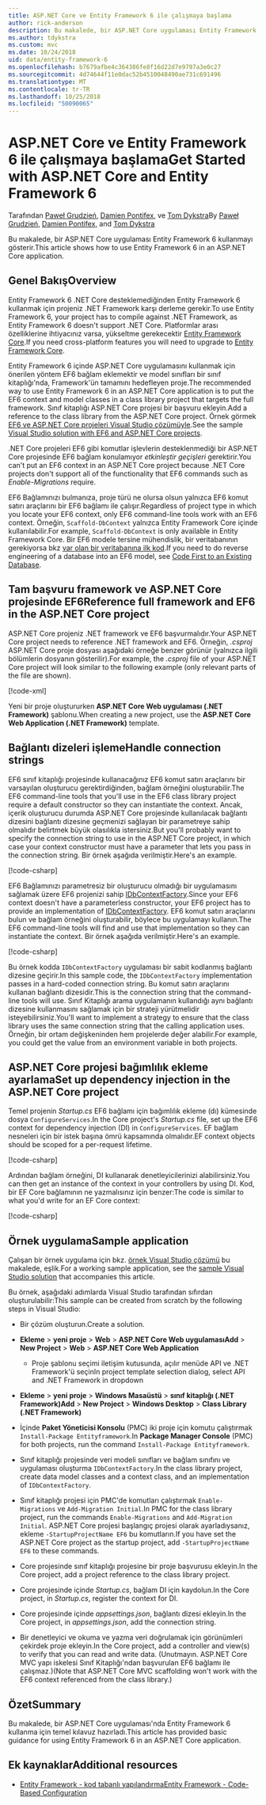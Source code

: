 ```yaml
---
title: ASP.NET Core ve Entity Framework 6 ile çalışmaya başlama
author: rick-anderson
description: Bu makalede, bir ASP.NET Core uygulaması Entity Framework 6 kullanmayı gösterir.
ms.author: tdykstra
ms.custom: mvc
ms.date: 10/24/2018
uid: data/entity-framework-6
ms.openlocfilehash: b7679afbe4c364386fe8f16d22d7e9797a3e0c27
ms.sourcegitcommit: 4d74644f11e0dac52b4510048490ae731c691496
ms.translationtype: MT
ms.contentlocale: tr-TR
ms.lasthandoff: 10/25/2018
ms.locfileid: "50090065"
---
```

# <a name="get-started-with-aspnet-core-and-entity-framework-6"></a><span data-ttu-id="d358a-103">ASP.NET Core ve Entity Framework 6 ile çalışmaya başlama</span><span class="sxs-lookup"><span data-stu-id="d358a-103">Get Started with ASP.NET Core and Entity Framework 6</span></span>

<span data-ttu-id="d358a-104">Tarafından [Paweł Grudzień](https://github.com/pgrudzien12), [Damien Pontifex](https://github.com/DamienPontifex), ve [Tom Dykstra](https://github.com/tdykstra)</span><span class="sxs-lookup"><span data-stu-id="d358a-104">By [Paweł Grudzień](https://github.com/pgrudzien12), [Damien Pontifex](https://github.com/DamienPontifex), and [Tom Dykstra](https://github.com/tdykstra)</span></span>

<span data-ttu-id="d358a-105">Bu makalede, bir ASP.NET Core uygulaması Entity Framework 6 kullanmayı gösterir.</span><span class="sxs-lookup"><span data-stu-id="d358a-105">This article shows how to use Entity Framework 6 in an ASP.NET Core application.</span></span>

## <a name="overview"></a><span data-ttu-id="d358a-106">Genel Bakış</span><span class="sxs-lookup"><span data-stu-id="d358a-106">Overview</span></span>

<span data-ttu-id="d358a-107">Entity Framework 6 .NET Core desteklemediğinden Entity Framework 6 kullanmak için projeniz .NET Framework karşı derleme gerekir.</span><span class="sxs-lookup"><span data-stu-id="d358a-107">To use Entity Framework 6, your project has to compile against .NET Framework, as Entity Framework 6 doesn't support .NET Core.</span></span> <span data-ttu-id="d358a-108">Platformlar arası özelliklerine ihtiyacınız varsa, yükseltme gerekecektir [Entity Framework Core](/ef/).</span><span class="sxs-lookup"><span data-stu-id="d358a-108">If you need cross-platform features you will need to upgrade to [Entity Framework Core](/ef/).</span></span>

<span data-ttu-id="d358a-109">Entity Framework 6 içinde ASP.NET Core uygulamasını kullanmak için önerilen yöntem EF6 bağlam eklemektir ve model sınıfları bir sınıf kitaplığı'nda, Framework'ün tamamını hedefleyen proje.</span><span class="sxs-lookup"><span data-stu-id="d358a-109">The recommended way to use Entity Framework 6 in an ASP.NET Core application is to put the EF6 context and model classes in a class library project that targets the full framework.</span></span> <span data-ttu-id="d358a-110">Sınıf kitaplığı ASP.NET Core projesi bir başvuru ekleyin.</span><span class="sxs-lookup"><span data-stu-id="d358a-110">Add a reference to the class library from the ASP.NET Core project.</span></span> <span data-ttu-id="d358a-111">Örnek görmek [EF6 ve ASP.NET Core projeleri Visual Studio çözümüyle](https://github.com/aspnet/Docs/tree/master/aspnetcore/data/entity-framework-6/sample/).</span><span class="sxs-lookup"><span data-stu-id="d358a-111">See the sample [Visual Studio solution with EF6 and ASP.NET Core projects](https://github.com/aspnet/Docs/tree/master/aspnetcore/data/entity-framework-6/sample/).</span></span>

<span data-ttu-id="d358a-112">.NET Core projeleri EF6 gibi komutlar işlevlerin desteklenmediği bir ASP.NET Core projesinde EF6 bağlam konulamıyor *etkinleştir geçişleri* gerektirir.</span><span class="sxs-lookup"><span data-stu-id="d358a-112">You can't put an EF6 context in an ASP.NET Core project because .NET Core projects don't support all of the functionality that EF6 commands such as *Enable-Migrations* require.</span></span>

<span data-ttu-id="d358a-113">EF6 Bağlamınızı bulmanıza, proje türü ne olursa olsun yalnızca EF6 komut satırı araçlarını bir EF6 bağlamı ile çalışır.</span><span class="sxs-lookup"><span data-stu-id="d358a-113">Regardless of project type in which you locate your EF6 context, only EF6 command-line tools work with an EF6 context.</span></span> <span data-ttu-id="d358a-114">Örneğin, `Scaffold-DbContext` yalnızca Entity Framework Core içinde kullanılabilir.</span><span class="sxs-lookup"><span data-stu-id="d358a-114">For example, `Scaffold-DbContext` is only available in Entity Framework Core.</span></span> <span data-ttu-id="d358a-115">Bir EF6 modele tersine mühendislik, bir veritabanının gerekiyorsa bkz [var olan bir veritabanına ilk kod](https://msdn.microsoft.com/jj200620).</span><span class="sxs-lookup"><span data-stu-id="d358a-115">If you need to do reverse engineering of a database into an EF6 model, see [Code First to an Existing Database](https://msdn.microsoft.com/jj200620).</span></span>

## <a name="reference-full-framework-and-ef6-in-the-aspnet-core-project"></a><span data-ttu-id="d358a-116">Tam başvuru framework ve ASP.NET Core projesinde EF6</span><span class="sxs-lookup"><span data-stu-id="d358a-116">Reference full framework and EF6 in the ASP.NET Core project</span></span>

<span data-ttu-id="d358a-117">ASP.NET Core projeniz .NET framework ve EF6 başvurmalıdır.</span><span class="sxs-lookup"><span data-stu-id="d358a-117">Your ASP.NET Core project needs to reference .NET framework and EF6.</span></span> <span data-ttu-id="d358a-118">Örneğin, *.csproj* ASP.NET Core proje dosyası aşağıdaki örneğe benzer görünür (yalnızca ilgili bölümlerin dosyanın gösterilir).</span><span class="sxs-lookup"><span data-stu-id="d358a-118">For example, the *.csproj* file of your ASP.NET Core project will look similar to the following example (only relevant parts of the file are shown).</span></span>

[!code-xml[](entity-framework-6/sample/MVCCore/MVCCore.csproj?range=3-9&highlight=2)]

<span data-ttu-id="d358a-119">Yeni bir proje oluştururken **ASP.NET Core Web uygulaması (.NET Framework)** şablonu.</span><span class="sxs-lookup"><span data-stu-id="d358a-119">When creating a new project, use the **ASP.NET Core Web Application (.NET Framework)** template.</span></span>

## <a name="handle-connection-strings"></a><span data-ttu-id="d358a-120">Bağlantı dizeleri işleme</span><span class="sxs-lookup"><span data-stu-id="d358a-120">Handle connection strings</span></span>

<span data-ttu-id="d358a-121">EF6 sınıf kitaplığı projesinde kullanacağınız EF6 komut satırı araçlarını bir varsayılan oluşturucu gerektirdiğinden, bağlam örneğini oluşturabilir.</span><span class="sxs-lookup"><span data-stu-id="d358a-121">The EF6 command-line tools that you'll use in the EF6 class library project require a default constructor so they can instantiate the context.</span></span> <span data-ttu-id="d358a-122">Ancak, içerik oluşturucu durumda ASP.NET Core projesinde kullanılacak bağlantı dizesini bağlantı dizesine geçmenizi sağlayan bir parametreye sahip olmalıdır belirtmek büyük olasılıkla istersiniz.</span><span class="sxs-lookup"><span data-stu-id="d358a-122">But you'll probably want to specify the connection string to use in the ASP.NET Core project, in which case your context constructor must have a parameter that lets you pass in the connection string.</span></span> <span data-ttu-id="d358a-123">Bir örnek aşağıda verilmiştir.</span><span class="sxs-lookup"><span data-stu-id="d358a-123">Here's an example.</span></span>

[!code-csharp[](entity-framework-6/sample/EF6/SchoolContext.cs?name=snippet_Constructor)]

<span data-ttu-id="d358a-124">EF6 Bağlamınızı parametresiz bir oluşturucu olmadığı bir uygulamasını sağlamak üzere EF6 projenizi sahip [IDbContextFactory](https://msdn.microsoft.com/library/hh506876).</span><span class="sxs-lookup"><span data-stu-id="d358a-124">Since your EF6 context doesn't have a parameterless constructor, your EF6 project has to provide an implementation of [IDbContextFactory](https://msdn.microsoft.com/library/hh506876).</span></span> <span data-ttu-id="d358a-125">EF6 komut satırı araçlarını bulun ve bağlam örneğini oluşturabilir, böylece bu uygulamayı kullanın.</span><span class="sxs-lookup"><span data-stu-id="d358a-125">The EF6 command-line tools will find and use that implementation so they can instantiate the context.</span></span> <span data-ttu-id="d358a-126">Bir örnek aşağıda verilmiştir.</span><span class="sxs-lookup"><span data-stu-id="d358a-126">Here's an example.</span></span>

[!code-csharp[](entity-framework-6/sample/EF6/SchoolContextFactory.cs?name=snippet_IDbContextFactory)]

<span data-ttu-id="d358a-127">Bu örnek kodda `IDbContextFactory` uygulaması bir sabit kodlanmış bağlantı dizesine geçirir.</span><span class="sxs-lookup"><span data-stu-id="d358a-127">In this sample code, the `IDbContextFactory` implementation passes in a hard-coded connection string.</span></span> <span data-ttu-id="d358a-128">Bu komut satırı araçlarını kullanan bağlantı dizesidir.</span><span class="sxs-lookup"><span data-stu-id="d358a-128">This is the connection string that the command-line tools will use.</span></span> <span data-ttu-id="d358a-129">Sınıf Kitaplığı arama uygulamanın kullandığı aynı bağlantı dizesine kullanmasını sağlamak için bir strateji yürütmelidir isteyebilirsiniz.</span><span class="sxs-lookup"><span data-stu-id="d358a-129">You'll want to implement a strategy to ensure that the class library uses the same connection string that the calling application uses.</span></span> <span data-ttu-id="d358a-130">Örneğin, bir ortam değişkeninden hem projelerde değer alabilir.</span><span class="sxs-lookup"><span data-stu-id="d358a-130">For example, you could get the value from an environment variable in both projects.</span></span>

## <a name="set-up-dependency-injection-in-the-aspnet-core-project"></a><span data-ttu-id="d358a-131">ASP.NET Core projesi bağımlılık ekleme ayarlama</span><span class="sxs-lookup"><span data-stu-id="d358a-131">Set up dependency injection in the ASP.NET Core project</span></span>

<span data-ttu-id="d358a-132">Temel projenin *Startup.cs* EF6 bağlamı için bağımlılık ekleme (dı) kümesinde dosya `ConfigureServices`.</span><span class="sxs-lookup"><span data-stu-id="d358a-132">In the Core project's *Startup.cs* file, set up the EF6 context for dependency injection (DI) in `ConfigureServices`.</span></span> <span data-ttu-id="d358a-133">EF bağlam nesneleri için bir istek başına ömrü kapsamında olmalıdır.</span><span class="sxs-lookup"><span data-stu-id="d358a-133">EF context objects should be scoped for a per-request lifetime.</span></span>

[!code-csharp[](entity-framework-6/sample/MVCCore/Startup.cs?name=snippet_ConfigureServices&highlight=5)]

<span data-ttu-id="d358a-134">Ardından bağlam örneğini, DI kullanarak denetleyicilerinizi alabilirsiniz.</span><span class="sxs-lookup"><span data-stu-id="d358a-134">You can then get an instance of the context in your controllers by using DI.</span></span> <span data-ttu-id="d358a-135">Kod, bir EF Core bağlamının ne yazmalısınız için benzer:</span><span class="sxs-lookup"><span data-stu-id="d358a-135">The code is similar to what you'd write for an EF Core context:</span></span>

[!code-csharp[](entity-framework-6/sample/MVCCore/Controllers/StudentsController.cs?name=snippet_ContextInController)]

## <a name="sample-application"></a><span data-ttu-id="d358a-136">Örnek uygulama</span><span class="sxs-lookup"><span data-stu-id="d358a-136">Sample application</span></span>

<span data-ttu-id="d358a-137">Çalışan bir örnek uygulama için bkz. [örnek Visual Studio çözümü](https://github.com/aspnet/Docs/tree/master/aspnetcore/data/entity-framework-6/sample/) bu makalede, eşlik.</span><span class="sxs-lookup"><span data-stu-id="d358a-137">For a working sample application, see the [sample Visual Studio solution](https://github.com/aspnet/Docs/tree/master/aspnetcore/data/entity-framework-6/sample/) that accompanies this article.</span></span>

<span data-ttu-id="d358a-138">Bu örnek, aşağıdaki adımlarda Visual Studio tarafından sıfırdan oluşturulabilir:</span><span class="sxs-lookup"><span data-stu-id="d358a-138">This sample can be created from scratch by the following steps in Visual Studio:</span></span>

* <span data-ttu-id="d358a-139">Bir çözüm oluşturun.</span><span class="sxs-lookup"><span data-stu-id="d358a-139">Create a solution.</span></span>

* <span data-ttu-id="d358a-140">**Ekleme** > **yeni proje** > **Web** > **ASP.NET Core Web uygulaması**</span><span class="sxs-lookup"><span data-stu-id="d358a-140">**Add** > **New Project** > **Web** > **ASP.NET Core Web Application**</span></span>
  * <span data-ttu-id="d358a-141">Proje şablonu seçimi iletişim kutusunda, açılır menüde API ve .NET Framework'ü seçin</span><span class="sxs-lookup"><span data-stu-id="d358a-141">In project template selection dialog, select API and .NET Framework in dropdown</span></span>

* <span data-ttu-id="d358a-142">**Ekleme** > **yeni proje** > **Windows Masaüstü** > **sınıf kitaplığı (.NET Framework)**</span><span class="sxs-lookup"><span data-stu-id="d358a-142">**Add** > **New Project** > **Windows Desktop** > **Class Library (.NET Framework)**</span></span>

* <span data-ttu-id="d358a-143">İçinde **Paket Yöneticisi Konsolu** (PMC) iki proje için komutu çalıştırmak `Install-Package Entityframework`.</span><span class="sxs-lookup"><span data-stu-id="d358a-143">In **Package Manager Console** (PMC) for both projects, run the command `Install-Package Entityframework`.</span></span>

* <span data-ttu-id="d358a-144">Sınıf kitaplığı projesinde veri modeli sınıfları ve bağlam sınıfını ve uygulaması oluşturma `IDbContextFactory`.</span><span class="sxs-lookup"><span data-stu-id="d358a-144">In the class library project, create data model classes and a context class, and an implementation of `IDbContextFactory`.</span></span>

* <span data-ttu-id="d358a-145">Sınıf kitaplığı projesi için PMC'de komutları çalıştırmak `Enable-Migrations` ve `Add-Migration Initial`.</span><span class="sxs-lookup"><span data-stu-id="d358a-145">In PMC for the class library project, run the commands `Enable-Migrations` and `Add-Migration Initial`.</span></span> <span data-ttu-id="d358a-146">ASP.NET Core projesi başlangıç projesi olarak ayarladıysanız, ekleme `-StartupProjectName EF6` bu komutların.</span><span class="sxs-lookup"><span data-stu-id="d358a-146">If you have set the ASP.NET Core project as the startup project, add `-StartupProjectName EF6` to these commands.</span></span>

* <span data-ttu-id="d358a-147">Core projesinde sınıf kitaplığı projesine bir proje başvurusu ekleyin.</span><span class="sxs-lookup"><span data-stu-id="d358a-147">In the Core project, add a project reference to the class library project.</span></span>

* <span data-ttu-id="d358a-148">Core projesinde içinde *Startup.cs*, bağlam DI için kaydolun.</span><span class="sxs-lookup"><span data-stu-id="d358a-148">In the Core project, in *Startup.cs*, register the context for DI.</span></span>

* <span data-ttu-id="d358a-149">Core projesinde içinde *appsettings.json*, bağlantı dizesi ekleyin.</span><span class="sxs-lookup"><span data-stu-id="d358a-149">In the Core project, in *appsettings.json*, add the connection string.</span></span>

* <span data-ttu-id="d358a-150">Bir denetleyici ve okuma ve yazma veri doğrulamak için görünümleri çekirdek proje ekleyin.</span><span class="sxs-lookup"><span data-stu-id="d358a-150">In the Core project, add a controller and view(s) to verify that you can read and write data.</span></span> <span data-ttu-id="d358a-151">(Unutmayın. ASP.NET Core MVC yapı iskelesi Sınıf Kitaplığı'ndan başvurulan EF6 bağlamı ile çalışmaz.)</span><span class="sxs-lookup"><span data-stu-id="d358a-151">(Note that ASP.NET Core MVC scaffolding won't work with the EF6 context referenced from the class library.)</span></span>

## <a name="summary"></a><span data-ttu-id="d358a-152">Özet</span><span class="sxs-lookup"><span data-stu-id="d358a-152">Summary</span></span>

<span data-ttu-id="d358a-153">Bu makalede, bir ASP.NET Core uygulaması'nda Entity Framework 6 kullanma için temel kılavuz hazırladı.</span><span class="sxs-lookup"><span data-stu-id="d358a-153">This article has provided basic guidance for using Entity Framework 6 in an ASP.NET Core application.</span></span>

## <a name="additional-resources"></a><span data-ttu-id="d358a-154">Ek kaynaklar</span><span class="sxs-lookup"><span data-stu-id="d358a-154">Additional resources</span></span>

* [<span data-ttu-id="d358a-155">Entity Framework - kod tabanlı yapılandırma</span><span class="sxs-lookup"><span data-stu-id="d358a-155">Entity Framework - Code-Based Configuration</span></span>](https://msdn.microsoft.com/data/jj680699.aspx)

